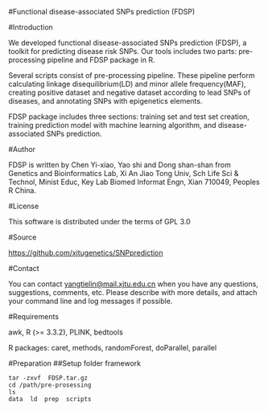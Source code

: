 #Functional disease-associated SNPs prediction (FDSP)

#Introduction

We developed functional disease-associated SNPs prediction (FDSP), a toolkit for predicting disease risk SNPs. Our tools includes two parts: pre-processing pipeline and FDSP package in R.

Several scripts consist of pre-processing pipeline. These pipeline perform calculating linkage disequilibrium(LD) and minor allele frequency(MAF), creating positive dataset and negative dataset according to lead SNPs of diseases, and annotating SNPs with epigenetics elements.

FDSP package includes three sections: training set and test set creation, training prediction model with machine learning algorithm, and disease-associated SNPs prediction.

#Author

FDSP is written by Chen Yi-xiao, Yao shi and Dong shan-shan from Genetics and Bioinformatics Lab, Xi An Jiao Tong Univ, Sch Life Sci & Technol, Minist Educ, Key Lab Biomed Informat Engn, Xian 710049, Peoples R China.


#License

This software is distributed under the terms of GPL 3.0

#Source

https://github.com/xjtugenetics/SNPprediction

#Contact

You can contact yangtielin@mail.xjtu.edu.cn when you have any questions, suggestions, comments, etc. Please describe with more details, and attach your command line and log messages if possible.

#Requirements

awk, R (>= 3.3.2), PLINK, bedtools

R packages: caret, methods, randomForest, doParallel, parallel

#Preparation
##Setup folder framework

```
tar -zxvf  FDSP.tar.gz
cd /path/pre-prosessing
ls
data  ld  prep  scripts
```
